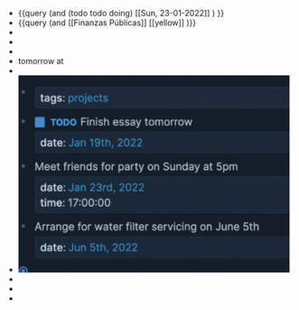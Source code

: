 - {{query (and (todo todo doing) [[Sun, 23-01-2022]] ) }}
- {{query (and [[Finanzas Públicas]] [[yellow]] )}}
-
-
-
- tomorrow at
-
- ![image.png](../assets/image_1642943904681_0.png)
-
-
-